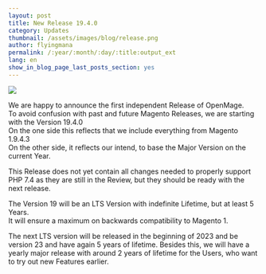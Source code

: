 ```yaml
---
layout: post
title: New Release 19.4.0
category: Updates
thumbnail: /assets/images/blog/release.png
author: flyingmana
permalink: /:year/:month/:day/:title:output_ext
lang: en
show_in_blog_page_last_posts_section: yes
---
```


<img src="/images//posts/openmage_contributions_logo_2019_11.png" />
        
We are happy to announce the first independent Release of OpenMage.  
To avoid confusion with past and future Magento Releases, we are starting with the Version 19.4.0  
On the one side this reflects that we include everything from Magento 1.9.4.3  
On the other side, it reflects our intend, to base the Major Version on the current Year.  

This Release does not yet contain all changes needed to properly support PHP 7.4 as they are still in the Review, but they should be ready with the next release.

The Version 19 will be an LTS Version with indefinite Lifetime, but at least 5 Years.  
It will ensure a maximum on backwards compatibility to Magento 1.

The next LTS version will be released in the beginning of 2023 and be version 23 and have again 5 years of lifetime.
Besides this, we will have a yearly major release with around 2 years of lifetime for the Users, who want to try out new Features earlier.

